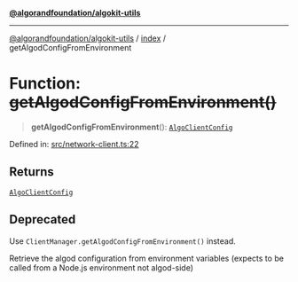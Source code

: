 [**@algorandfoundation/algokit-utils**](../../README.md)

***

[@algorandfoundation/algokit-utils](../../README.md) / [index](../README.md) / getAlgodConfigFromEnvironment

# Function: ~~getAlgodConfigFromEnvironment()~~

> **getAlgodConfigFromEnvironment**(): [`AlgoClientConfig`](../../types/network-client/interfaces/AlgoClientConfig.md)

Defined in: [src/network-client.ts:22](https://github.com/algorandfoundation/algokit-utils-ts/blob/main/src/network-client.ts#L22)

## Returns

[`AlgoClientConfig`](../../types/network-client/interfaces/AlgoClientConfig.md)

## Deprecated

Use `ClientManager.getAlgodConfigFromEnvironment()` instead.

Retrieve the algod configuration from environment variables (expects to be called from a Node.js environment not algod-side)
